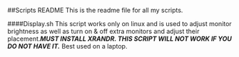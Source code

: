 ##Scripts README
This is the readme file for all my scripts.

####Display.sh
This script works only on linux and is used to adjust monitor brightness as well as turn on & off extra monitors and adjust their placement.**_MUST INSTALL  XRANDR. THIS SCRIPT WILL NOT WORK IF YOU DO NOT HAVE IT._** Best used on a laptop.